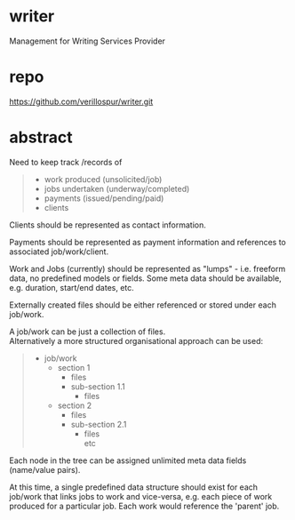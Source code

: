 # writer
Management for Writing Services Provider

# repo
https://github.com/verillospur/writer.git

# abstract
Need to keep track /records of 
  > - work produced (unsolicited/job)
  > - jobs undertaken (underway/completed)
  > - payments (issued/pending/paid)
  > - clients

Clients should be represented as contact information.

Payments should be represented as payment information 
and references to associated job/work/client.

Work and Jobs (currently) should be represented as 
"lumps" - i.e. freeform data, no predefined models or 
fields. Some meta data should be available, e.g. 
duration, start/end dates, etc.

Externally created files should be either referenced 
or stored under each job/work. 

A job/work can be just a collection of files.  
Alternatively a more structured organisational
approach can be used:

> - job/work
>     - section 1
>         - files
>         - sub-section 1.1
>             - files
>     - section 2
>         - files
>         - sub-section 2.1
>             - files  
>     etc

Each node in the tree can be assigned unlimited meta data 
fields (name/value pairs).

At this time, a single predefined data structure should 
exist for each job/work that links jobs to work and 
vice-versa, e.g. each piece of work produced for a 
particular job. Each work would reference the 'parent'
job. 
